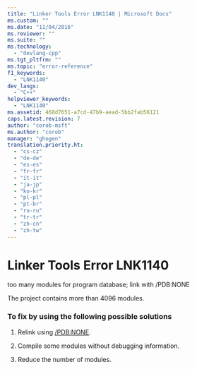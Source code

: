 ```yaml
---
title: "Linker Tools Error LNK1140 | Microsoft Docs"
ms.custom: ""
ms.date: "11/04/2016"
ms.reviewer: ""
ms.suite: ""
ms.technology: 
  - "devlang-cpp"
ms.tgt_pltfrm: ""
ms.topic: "error-reference"
f1_keywords: 
  - "LNK1140"
dev_langs: 
  - "C++"
helpviewer_keywords: 
  - "LNK1140"
ms.assetid: 468d7651-a7cd-47b9-aead-5bb2fab56121
caps.latest.revision: 7
author: "corob-msft"
ms.author: "corob"
manager: "ghogen"
translation.priority.ht: 
  - "cs-cz"
  - "de-de"
  - "es-es"
  - "fr-fr"
  - "it-it"
  - "ja-jp"
  - "ko-kr"
  - "pl-pl"
  - "pt-br"
  - "ru-ru"
  - "tr-tr"
  - "zh-cn"
  - "zh-tw"
---
```

# Linker Tools Error LNK1140
too many modules for program database; link with /PDB:NONE  
  
 The project contains more than 4096 modules.  
  
### To fix by using the following possible solutions  
  
1.  Relink using [/PDB:NONE](../../build/reference/pdb-use-program-database.md).  
  
2.  Compile some modules without debugging information.  
  
3.  Reduce the number of modules.